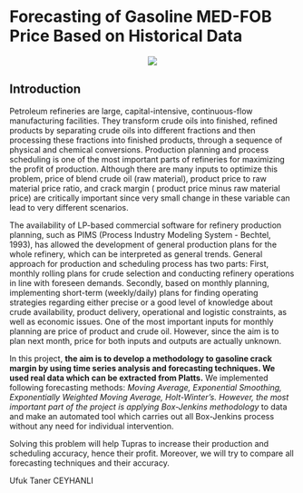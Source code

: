 # Forecasting of Gasoline MED-FOB Price Based on Historical Data

<p align="center">
  <img src="https://github.com/tanerceyhanli/Forecasting-of-Gasoline-MED-FOB-Price-Based-on-Historical-Data/blob/main/image.png">
</p>


## Introduction

Petroleum refineries are large, capital-intensive, continuous-flow manufacturing facilities. They transform crude oils into finished, refined products by separating crude oils into different fractions and then processing these fractions into finished products, through a sequence of physical and chemical conversions. Production planning and process scheduling is one of the most important parts of refineries for maximizing the profit of production. Although there are many inputs to optimize this problem, price of blend crude oil (raw material), product price to raw material price ratio, and crack margin ( product price minus raw material price) are critically important since very small change in these variable can lead to very different scenarios.

The availability of LP-based commercial software for refinery production planning, such as PIMS (Process Industry Modeling System - Bechtel, 1993), has allowed the development of general production plans for the whole refinery, which can be interpreted as general trends. General approach for production and scheduling process has two parts: First, monthly rolling plans for crude selection and conducting refinery operations in line with foreseen demands. Secondly, based on monthly planning, implementing short-term (weekly/daily) plans for finding operating strategies regarding either precise or a good level of knowledge about crude availability, product delivery, operational and logistic constraints, as well as economic issues. One of the most important inputs for monthly planning are price of product and crude oil. However, since the aim is to plan next month, price for both inputs and outputs are actually unknown.

In this project, **the aim is to develop a methodology to gasoline crack margin by using time series analysis and forecasting techniques. We used real data which can be extracted from Platts.** We implemented following forecasting methods: _Moving Average, Exponential Smoothing, Exponentially Weighted Moving Average, Holt-Winter’s. However, the most important part of the project is applying Box-Jenkins methodology_ to data and make an automated tool which carries out all Box-Jenkins process without any need for individual intervention.

Solving this problem will help Tupras to increase their production and scheduling accuracy, hence their profit. Moreover, we will try to compare all forecasting techniques and their accuracy.

Ufuk Taner CEYHANLI
